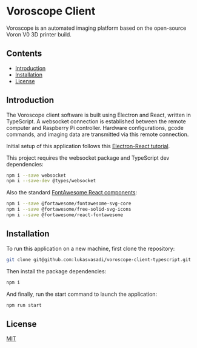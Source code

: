 # Voroscope Client

Voroscope is an automated imaging platform based on the open-source Voron V0 3D printer build.

## Contents

- [Introduction](#introduction)
- [Installation](#installation)
- [License](#license)

## Introduction

The Voroscope client software is built using Electron and React, written in TypeScript. A websocket connection is established between the remote computer and Raspberry Pi controller. Hardware configurations, gcode commands, and imaging data are transmitted via this remote connection.

Initial setup of this application follows this [Electron-React tutorial](https://lukasvasadi.github.io/posts/electron-react.html).

This project requires the websocket package and TypeScript dev dependencies:

```bash
npm i --save websocket
npm i --save-dev @types/websocket
```

Also the standard [FontAwesome React components](https://fontawesome.com/v5/docs/web/use-with/react):

```bash
npm i --save @fortawesome/fontawesome-svg-core
npm i --save @fortawesome/free-solid-svg-icons
npm i --save @fortawesome/react-fontawesome
```

## Installation

To run this application on a new machine, first clone the repository:

```bash
git clone git@github.com:lukasvasadi/voroscope-client-typescript.git
```

Then install the package dependencies:

```bash
npm i
```

And finally, run the start command to launch the application:

```bash
npm run start
```

## License

[MIT](https://choosealicense.com/licenses/mit/)
